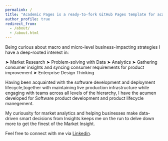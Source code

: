 ```yaml
---
permalink: /
title: "Academic Pages is a ready-to-fork GitHub Pages template for academic personal websites"
author_profile: true
redirect_from: 
  - /about/
  - /about.html
---
```


Being curious about macro and micro-level business-impacting strategies I have a deep-rooted interest in:

➤ Market Research
➤ Problem-solving with Data
➤ Analytics
➤ Gathering consumer insights and syncing consumer requirements for product improvement
➤ Enterprise Design Thinking

Having been acquainted with the software development and deployment lifecycle,together with maintaining live production infrastructure while engaging with teams across all levels of the hierarchy, I have the acumen developed for Software product development and product lifecycle manegement.

My curiousity for market analytics and helping businesses make data-driven smart decisions from Insights keeps me on the run to delve down more to get the finest of the Market Insight.

Feel free to connect with me via [Linkedin](https://www.linkedin.com/in/saadat-irfan/).